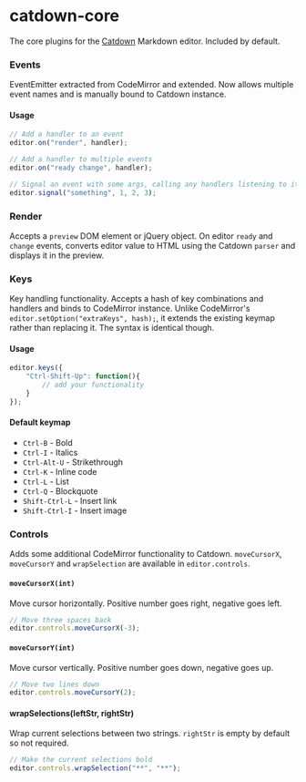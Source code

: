 # catdown-core

The core plugins for the [Catdown](https://github.com/zuren/catdown) Markdown editor. Included by default.

### Events

EventEmitter extracted from CodeMirror and extended. Now allows multiple event names and is manually bound to Catdown instance.

#### Usage

```js
// Add a handler to an event
editor.on("render", handler);

// Add a handler to multiple events
editor.on("ready change", handler);

// Signal an event with some args, calling any handlers listening to it.
editor.signal("something", 1, 2, 3);
```

### Render

Accepts a `preview` DOM element or jQuery object. On editor `ready` and `change` events, converts editor value to HTML using the Catdown `parser` and displays it in the preview.

### Keys

Key handling functionality. Accepts a hash of key combinations and handlers and binds to CodeMirror instance. Unlike CodeMirror's `editor.setOption("extraKeys", hash);`, it extends the existing keymap rather than replacing it. The syntax is identical though.

#### Usage

```js
editor.keys({
	"Ctrl-Shift-Up": function(){
		// add your functionality
	}
});
```

#### Default keymap

* `Ctrl-B` - Bold
* `Ctrl-I` - Italics
* `Ctrl-Alt-U` - Strikethrough
* `Ctrl-K` - Inline code
* `Ctrl-L` - List
* `Ctrl-Q` - Blockquote
* `Shift-Ctrl-L` - Insert link
* `Shift-Ctrl-I` - Insert image

### Controls

Adds some additional CodeMirror functionality to Catdown. `moveCursorX`, `moveCursorY` and `wrapSelection` are available in `editor.controls`.

#### `moveCursorX(int)`

Move cursor horizontally. Positive number goes right, negative goes left.

```js
// Move three spaces back
editor.controls.moveCursorX(-3);
```

#### `moveCursorY(int)`

Move cursor vertically. Positive number goes down, negative goes up.

```js
// Move two lines down
editor.controls.moveCursorY(2);
```

#### wrapSelections(leftStr, rightStr)

Wrap current selections between two strings. `rightStr` is empty by default so not required.

```js
// Make the current selections bold
editor.controls.wrapSelection("**", "**");
```